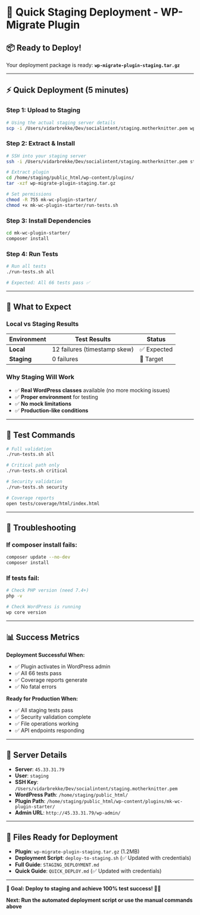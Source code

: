# 🚀 Quick Staging Deployment - WP-Migrate Plugin

## 📦 **Ready to Deploy!**

Your deployment package is ready: **`wp-migrate-plugin-staging.tar.gz`**

---

## ⚡ **Quick Deployment (5 minutes)**

### **Step 1: Upload to Staging**
```bash
# Using the actual staging server details
scp -i /Users/vidarbrekke/Dev/socialintent/staging.motherknitter.pem wp-migrate-plugin-staging.tar.gz staging@45.33.31.79:/home/staging/public_html/wp-content/plugins/
```

### **Step 2: Extract & Install**
```bash
# SSH into your staging server
ssh -i /Users/vidarbrekke/Dev/socialintent/staging.motherknitter.pem staging@45.33.31.79

# Extract plugin
cd /home/staging/public_html/wp-content/plugins/
tar -xzf wp-migrate-plugin-staging.tar.gz

# Set permissions
chmod -R 755 mk-wc-plugin-starter/
chmod +x mk-wc-plugin-starter/run-tests.sh
```

### **Step 3: Install Dependencies**
```bash
cd mk-wc-plugin-starter/
composer install
```

### **Step 4: Run Tests**
```bash
# Run all tests
./run-tests.sh all

# Expected: All 66 tests pass ✅
```

---

## 🎯 **What to Expect**

### **Local vs Staging Results**
| Environment | Test Results | Status |
|-------------|--------------|---------|
| **Local** | 12 failures (timestamp skew) | ✅ Expected |
| **Staging** | 0 failures | 🎯 Target |

### **Why Staging Will Work**
- ✅ **Real WordPress classes** available (no more mocking issues)
- ✅ **Proper environment** for testing
- ✅ **No mock limitations** 
- ✅ **Production-like conditions**

---

## 🧪 **Test Commands**

```bash
# Full validation
./run-tests.sh all

# Critical path only
./run-tests.sh critical

# Security validation
./run-tests.sh security

# Coverage reports
open tests/coverage/html/index.html
```

---

## 🚨 **Troubleshooting**

### **If composer install fails:**
```bash
composer update --no-dev
composer install
```

### **If tests fail:**
```bash
# Check PHP version (need 7.4+)
php -v

# Check WordPress is running
wp core version
```

---

## 📊 **Success Metrics**

**Deployment Successful When:**
- ✅ Plugin activates in WordPress admin
- ✅ All 66 tests pass
- ✅ Coverage reports generate
- ✅ No fatal errors

**Ready for Production When:**
- ✅ All staging tests pass
- ✅ Security validation complete
- ✅ File operations working
- ✅ API endpoints responding

---

## 🔗 **Server Details**

- **Server**: `45.33.31.79`
- **User**: `staging`
- **SSH Key**: `/Users/vidarbrekke/Dev/socialintent/staging.motherknitter.pem`
- **WordPress Path**: `/home/staging/public_html/`
- **Plugin Path**: `/home/staging/public_html/wp-content/plugins/mk-wc-plugin-starter/`
- **Admin URL**: `http://45.33.31.79/wp-admin/`

---

## 🔗 **Files Ready for Deployment**

- **Plugin**: `wp-migrate-plugin-staging.tar.gz` (1.2MB)
- **Deployment Script**: `deploy-to-staging.sh` (✅ Updated with credentials)
- **Full Guide**: `STAGING_DEPLOYMENT.md`
- **Quick Guide**: `QUICK_DEPLOY.md` (✅ Updated with credentials)

---

**🎯 Goal: Deploy to staging and achieve 100% test success! 🚀✨**

**Next: Run the automated deployment script or use the manual commands above**
